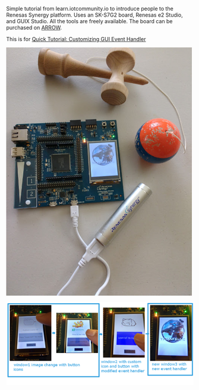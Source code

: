 Simple tutorial from learn.iotcommunity.io to introduce people to the Renesas Synergy platform.
Uses an SK-S7G2 board, Renesas e2 Studio, and GUIX Studio. All the tools are freely available. The board 
can be purchased on [ARROW](https://www.arrow.com/en/products/yssks7g2e30/renesas-electronics).

This is for [Quick Tutorial: Customizing GUI Event Handler](http://learn.iotcommunity.io/t/quick-tutorial-customizing-gui-event-handler/585)

![](doc/img/game-board.jpg)

![](doc/img/screens.png)